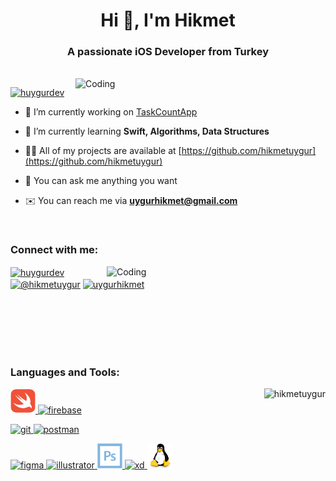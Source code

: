 <h1 align="center">Hi 👋, I'm Hikmet</h1>
<h3 align="center">A passionate iOS Developer from Turkey</h3>

<br/>

<img align="right" alt="Coding" width="400" src="https://camo.githubusercontent.com/8bf6f6d78abc81fcf9c49f10649423e73ea44bc248e83aaae8759d401c829a84/68747470733a2f2f70687973696373677572756b756c2e66696c65732e776f726470726573732e636f6d2f323031392f30322f6368617261637465722d312e676966"/>


<p align="left"> <a href="https://twitter.com/huygurdev" target="blank"><img src="https://img.shields.io/twitter/follow/huygurdev?logo=twitter&style=for-the-badge" alt="huygurdev" /></a> </p>

- 🔭 I’m currently working on [TaskCountApp](https://github.com/hikmetuygur/TaskCountDown)

- 🌱 I’m currently learning **Swift, Algorithms, Data Structures**

- 👨‍💻 All of my projects are available at [https://github.com/hikmetuygur](https://github.com/hikmetuygur)

- 💬 You can ask me anything you want

- ✉️ You can reach me via **uygurhikmet@gmail.com**

<br/>


<h3 align="left">Connect with me:</h3>
<p align="left">
<img align="right" alt="Coding" width="350" src="https://developer.apple.com/news/images/og/apple-developer-og.png"/>
<a href="https://twitter.com/huygurdev" target="blank"><img align="center" src="https://raw.githubusercontent.com/rahuldkjain/github-profile-readme-generator/master/src/images/icons/Social/twitter.svg" alt="huygurdev" height="30" width="40" /></a>
<a href="https://medium.com/@hikmetuygur" target="blank"><img align="center" src="https://raw.githubusercontent.com/rahuldkjain/github-profile-readme-generator/master/src/images/icons/Social/medium.svg" alt="@hikmetuygur" height="30" width="40" /></a>
<a href="https://www.hackerrank.com/uygurhikmet" target="blank"><img align="center" src="https://raw.githubusercontent.com/rahuldkjain/github-profile-readme-generator/master/src/images/icons/Social/hackerrank.svg" alt="uygurhikmet" height="30" width="40" /></a>
</p>

<br/>
<br/>
<br/>
<br/>
<br/>

<h3 align="left">Languages and Tools:</h3>
<p align="left"> 
<p><img align="right" src="https://github-readme-stats.vercel.app/api/top-langs?username=hikmetuygur&show_icons=true&locale=en&layout=compact" alt="hikmetuygur" /></p>
<a href="https://developer.apple.com/swift/" target="_blank" rel="noreferrer"> <img src="https://raw.githubusercontent.com/devicons/devicon/master/icons/swift/swift-original.svg" alt="swift" width="40" height="40"/> </a>
 <a href="https://firebase.google.com/" target="_blank" rel="noreferrer"> <img src="https://www.vectorlogo.zone/logos/firebase/firebase-icon.svg" alt="firebase" width="40" height="40"/> </a>

<a href="https://git-scm.com/" target="_blank" rel="noreferrer"> <img src="https://www.vectorlogo.zone/logos/git-scm/git-scm-icon.svg" alt="git" width="40" height="40"/> </a> <a href="https://postman.com" target="_blank" rel="noreferrer"> <img src="https://www.vectorlogo.zone/logos/getpostman/getpostman-icon.svg" alt="postman" width="40" height="40"/> </a>  

<a href="https://www.figma.com/" target="_blank" rel="noreferrer"> <img src="https://www.vectorlogo.zone/logos/figma/figma-icon.svg" alt="figma" width="40" height="40"/> </a> <a href="https://www.adobe.com/in/products/illustrator.html" target="_blank" rel="noreferrer"> <img src="https://www.vectorlogo.zone/logos/adobe_illustrator/adobe_illustrator-icon.svg" alt="illustrator" width="40" height="40"/> </a> <a href="https://www.photoshop.com/en" target="_blank" rel="noreferrer"> <img src="https://raw.githubusercontent.com/devicons/devicon/master/icons/photoshop/photoshop-line.svg" alt="photoshop" width="40" height="40"/> </a> <a href="https://www.adobe.com/products/xd.html" target="_blank" rel="noreferrer"> <img src="https://cdn.worldvectorlogo.com/logos/adobe-xd.svg" alt="xd" width="40" height="40"/> </a> 
<a href="https://www.linux.org/" target="_blank" rel="noreferrer"> <img src="https://raw.githubusercontent.com/devicons/devicon/master/icons/linux/linux-original.svg" alt="linux" width="40" height="40"/> </a> </p> 

<!--
<p>&nbsp;<img align="center" src="https://github-readme-stats.vercel.app/api?username=hikmetuygur&show_icons=true&locale=en" alt="hikmetuygur" /></p>

<p><img align="center" src="https://github-readme-streak-stats.herokuapp.com/?user=hikmetuygur&" alt="hikmetuygur" /></p>
-->
